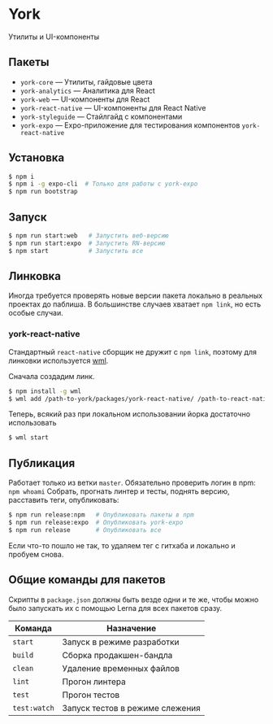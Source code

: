 # York

Утилиты и UI-компоненты

## Пакеты

- `york-core` — Утилиты, гайдовые цвета
- `york-analytics` — Аналитика для React
- `york-web` — UI-компоненты для React
- `york-react-native` — UI-компоненты для React Native
- `york-styleguide` — Стайлгайд с компонентами
- `york-expo` — Expo-приложение для тестирования компонентов `york-react-native`

## Установка

```sh
$ npm i
$ npm i -g expo-cli  # Только для работы с york-expo
$ npm run bootstrap
```

## Запуск

```sh
$ npm run start:web   # Запустить веб-версию
$ npm run start:expo  # Запустить RN-версию
$ npm start           # Запустить все
```

## Линковка

Иногда требуется проверять новые версии пакета локально в реальных проектах до паблиша. В большинстве случаев хватает `npm link`, но есть особые случаи.

### york-react-native

Стандартный `react-native` сборщик не дружит с `npm link`, поэтому для линковки используется [wml](https://github.com/wix/wml).

Сначала создадим линк.

```sh
$ npm install -g wml
$ wml add /path-to-york/packages/york-react-native/ /path-to-react-native-app/node_modules/@qlean/york-react-native
```

Теперь, всякий раз при локальном использовании йорка достаточно использовать

```sh
$ wml start
```

## Публикация

Работает только из ветки `master`.
Обязательно проверить логин в npm: `npm whoami`
Собрать, прогнать линтер и тесты, поднять версию, расставить теги, опубликовать:

```sh
$ npm run release:npm   # Опубликовать пакеты в npm
$ npm run release:expo  # Опубликовать york-expo
$ npm run release       # Опубликовать все
```

Если что-то пошло не так, то удаляем тег с гитхаба и локально и пробуем снова.

## Общие команды для пакетов

Скрипты в `package.json` должны быть везде одни и те же, чтобы можно было запускать их с помощью Lerna для всех пакетов сразу.

| Команда      | Назначение                      |
| ------------ | ------------------------------- |
| `start`      | Запуск в режиме разработки      |
| `build`      | Сборка продакшен-бандла         |
| `clean`      | Удаление временных файлов       |
| `lint`       | Прогон линтера                  |
| `test`       | Прогон тестов                   |
| `test:watch` | Запуск тестов в режиме слежения |
